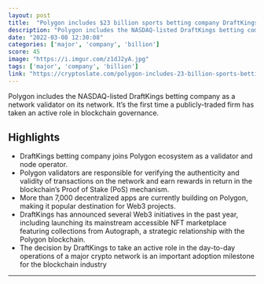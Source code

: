 ```yaml
---
layout: post
title:  "Polygon includes $23 billion sports betting company DraftKings as network validator"
description: "Polygon includes the NASDAQ-listed DraftKings betting company as a network validator on its network. It’s the first time a publicly-traded firm has taken an active role in blockchain governance."
date: "2022-03-08 12:30:08"
categories: ['major', 'company', 'billion']
score: 45
image: "https://i.imgur.com/z1dJ2yA.jpg"
tags: ['major', 'company', 'billion']
link: "https://cryptoslate.com/polygon-includes-23-billion-sports-betting-company-draftkings-as-network-validator/"
---
```


Polygon includes the NASDAQ-listed DraftKings betting company as a network validator on its network. It’s the first time a publicly-traded firm has taken an active role in blockchain governance.

## Highlights

- DraftKings betting company joins Polygon ecosystem as a validator and node operator.
- Polygon validators are responsible for verifying the authenticity and validity of transactions on the network and earn rewards in return in the blockchain’s Proof of Stake (PoS) mechanism.
- More than 7,000 decentralized apps are currently building on Polygon, making it popular destination for Web3 projects.
- DraftKings has announced several Web3 initiatives in the past year, including launching its mainstream accessible NFT marketplace featuring collections from Autograph, a strategic relationship with the Polygon blockchain.
- The decision by DraftKings to take an active role in the day-to-day operations of a major crypto network is an important adoption milestone for the blockchain industry

---
